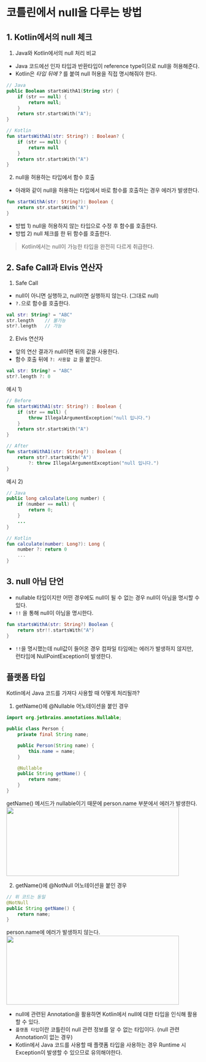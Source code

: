 # 코틀린에서 null을 다루는 방법
## 1. Kotlin에서의 null 체크
1. Java와 Kotlin에서의 null 처리 비교
* Java 코드에선 인자 타입과 반환타입이 reference type이므로 null을 허용해준다.
* Kotlin은 *타입 뒤에 ?* 를 붙여 null 허용을 직접 명시해줘야 한다.
```kotlin
// Java
public Boolean startsWithA1(String str) {
    if (str == null) {
        return null;
    }
    return str.startsWith("A");
}
```
```kotlin
// Kotlin
fun startsWithA1(str: String?) : Boolean? {
    if (str == null) {
        return null
    }
    return str.startsWith("A")
}
```

2. null을 허용하는 타입에서 함수 호출
* 아래와 같이 null을 허용하는 타입에서 바로 함수를 호출하는 경우 에러가 발생한다.
```kotlin
fun startWithA(str: String?): Boolean {
    return str.startsWith("A")
}
```
* 방법 1)  null을 허용하지 않는 타입으로 수정 후 함수를 호출한다.
* 방법 2)  null 체크를 한 뒤 함수를 호출한다.
> Kotlin에서는 null이 가능한 타입을 완전히 다르게 취급한다.

## 2. Safe Call과 Elvis 연산자
1. Safe Call
* null이 아니면 실행하고, null이면 실행하지 않는다. (그대로 null)
* `?.`으로 함수를 호출한다.
```kotlin
val str: String? = "ABC"
str.length    // 불가능
str?.length   // 가능
```
2. Elvis 연산자
* 앞의 연산 결과가 null이면 뒤의 값을 사용한다.
* 함수 호출 뒤에 `?: 사용할 값` 을 붙인다.
```kotlin
val str: String? = "ABC"
str?.length ?: 0
```
예시 1)
```kotlin
// Before
fun startsWithA1(str: String?) : Boolean {
    if (str == null) {
        throw IllegalArgumentException("null 입니다.")
    }
    return str.startsWith("A")
}
```
```kotlin
// After
fun startsWithA1(str: String?) : Boolean {
    return str?.startsWith("A")
        ?: throw IllegalArgumentException("null 입니다.")
}
```

예시 2)
```java
// Java
public long calculate(Long number) {
    if (number == null) {
        return 0;
    }
    ...
}
```
```kotlin
// Kotlin
fun calculate(number: Long?): Long {
    number ?: return 0
    ...
}
```

## 3. null 아님 단언
* nullable 타입이지만 어떤 경우에도 null이 될 수 없는 경우 null이 아님을 명시할 수 있다.
* `!!` 을 통해 null이 아님을 명시한다.
```kotlin
fun startsWithA(str: String?) Boolean {
    return str!!.startsWith("A")
}
```
* `!!`을 명시했는데 null값이 들어온 경우 컴파일 타임에는 에러가 발생하지 않지만, 런타임에 NullPointException이 발생한다.

## 플랫폼 타입
Kotlin에서 Java 코드를 가져다 사용할 때 어떻게 처리될까?
1. getName()에 @Nullable 어노테이션을 붙인 경우
```Java
import org.jetbrains.annotations.Nullable;

public class Person {
    private final String name;

    public Person(String name) {
        this.name = name;
    }

    @Nullable
    public String getName() {
        return name;
    }
}
```

getName() 메서드가 nullable이기 때문에 person.name 부분에서 에러가 발생한다.  
<img src="https://user-images.githubusercontent.com/50009240/210384996-8775ebaa-c4b1-42f7-874f-bce393c7c12d.png" width="450" height="180">


2. getName()에 @NotNull 어노테이션을 붙인 경우
```Java
// 위 코드는 동일
@NotNull
public String getName() {
    return name;
}
```
person.name에 에러가 발생하지 않는다.  
<img src="https://user-images.githubusercontent.com/50009240/210386217-3d47e765-b8b5-426c-92f8-83ae70f0321c.png" width="450" height="180">

* null에 관련된 Annotation을 활용하면 Kotlin에서 null에 대한 타입을 인식해 활용할 수 있다.
* `플랫폼 타입`이란 코틀린이 null 관련 정보를 알 수 없는 타입이다. (null 관련 Annotation이 없는 경우)
* Kotlin에서 Java 코드를 사용할 때 플랫폼 타입을 사용하는 경우 Runtime 시 Exception이 발생할 수 있으므로 유의해야한다.
